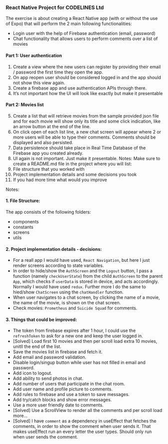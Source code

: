 ### React Native Project for CODELINES Ltd

The exercise is about creating a React Native app (with or without the use of
Expo) that will perform the 2 main following functionalities:

- Login user with the help of Firebase authentication (email, password)
- Chat functionality that allows users to perform comments over a list of
  movies

#### Part 1: User authentication

1. Create a view where the new users can register by providing their email /
   password the first time they open the app.
2. On app reopen user should be considered logged in and the app should
   not show this view again.
3. Create a firebase app and use authentication APIs through there.
4. It’s not important how the UI will look like exactly but make it presentable

#### Part 2: Movies list

5. Create a list that will retrieve movies from the sample provided json file
   and for each movie will show only its title and some click indication, like an
   arrow button at the end of the line.
6. On click open of each list line, a new chat screen will appear where 2 or
   more users will be able to type their comments. Comments should be
   displayed and also persisted.
7. Data persistence should take place in Real Time Database of the Firebase
   app you created already.
8. UI again is not important. Just make it presentable.
   Notes:
   Make sure to create a README.md file in the project where you will list:
9. File structure that you worked with
10. Project implementation details and some decisions you took
11. If you had more time what would you improve

Notes:

#### 1. File Structure:

The app consists of the following folders:

- components
- constants
- screens
- utils

#### 2. Project implementation details - decisions:

- For a reall app I would have used, `React Navigation`, but here I just render screens according to state variables.
- In order to hide/show the `AuthScreen` and the `Logout` button, I pass a function (namely `checkUserState`) from the child `AuthScreen` to the parent `App`, which checks if `userData` is stored in device, and acts accordingly. Normally I would have used `redux`. Further more I do the same to hied/show `ChatScreen` using the `chatHandler` function.
- When user navigates to a chat screen, by clicking the name of a movie, the name of the movie, is shown on the chat screen.
- Check movies: `Prometheus` and `Suicide Squad` for comments.

#### 3. Things that could be improved:

- The token from firebase expires after 1 hour, I could use the `refreshToken` to ask for a new one and keep the user logged in.
- [Solved] Load first 10 movies and then per scroll load extra 10 movies, unitll the end of the list.
- Save the movies list in firebase and fetch it.
- Add email and password validation.
- Disable login/singup button while user has not filled in email and password.
- Add icon to logout.
- Add ability to send photos in chat.
- Add number of users that participate in the chat room.
- Add user name and profile picture to comments.
- Add rules to firebase and use a token to save messages.
- Add try/catch blocks and show error messages.
- Use a more user friendly date to comments.
- [Solved] Use a ScrollView to render all the comments and per scroll load more...
- [Solved] I have `comment` as a dependency in useEffect that fetches the comments, in order to show the comment when user sends it. That makes useEffect run an every letter the user types. Should only run when user sends the comment.
